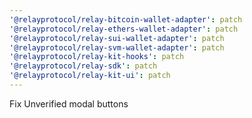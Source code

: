 ```yaml
---
'@relayprotocol/relay-bitcoin-wallet-adapter': patch
'@relayprotocol/relay-ethers-wallet-adapter': patch
'@relayprotocol/relay-sui-wallet-adapter': patch
'@relayprotocol/relay-svm-wallet-adapter': patch
'@relayprotocol/relay-kit-hooks': patch
'@relayprotocol/relay-sdk': patch
'@relayprotocol/relay-kit-ui': patch
---
```


Fix Unverified modal buttons
